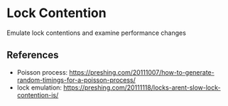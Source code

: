 # Lock Contention

Emulate lock contentions and examine performance changes

## References

- Poisson process: <https://preshing.com/20111007/how-to-generate-random-timings-for-a-poisson-process/>
- lock emulation: <https://preshing.com/20111118/locks-arent-slow-lock-contention-is/>
